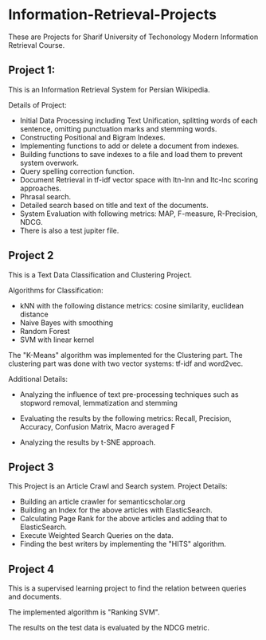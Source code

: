 # Information-Retrieval-Projects

These are Projects for Sharif University of Techonology Modern Information Retrieval Course.

## Project 1:
This is an Information Retrieval System for Persian Wikipedia.

Details of Project:
  - Initial Data Processing including Text Unification, splitting words of each sentence, omitting punctuation marks and stemming words.
  - Constructing Positional and Bigram Indexes.
  - Implementing functions to add or delete a document from indexes.
  - Building functions to save indexes to a file and load them to prevent system overwork. 
  - Query spelling correction function.
  - Document Retrieval in tf-idf vector space with ltn-lnn and ltc-lnc scoring approaches.
  - Phrasal search.
  - Detailed search based on title and text of the documents.
  - System Evaluation with following metrics: MAP, F-measure, R-Precision, NDCG.
  - There is also a test jupiter file.
 

## Project 2
This is a Text Data Classification and Clustering Project.

Algorithms for Classification:
  - kNN with the following distance metrics: cosine similarity, euclidean distance
  - Naive Bayes with smoothing
  - Random Forest
  - SVM with linear kernel


The "K-Means" algorithm was implemented for the Clustering part. The clustering part was done with two vector systems: tf-idf and word2vec.

Additional Details:

  - Analyzing the influence of text pre-processing techniques such as stopword removal, lemmatization and stemming

  - Evaluating the results by the following metrics: Recall, Precision, Accuracy, Confusion Matrix, Macro averaged F

  - Analyzing the results by t-SNE approach.
  

## Project 3
This Project is an Article Crawl and Search system.
Project Details:
  - Building an article crawler for semanticscholar.org
  - Building an Index for the above articles with ElasticSearch.
  - Calculating Page Rank for the above articles and adding that to ElasticSearch.
  - Execute Weighted Search Queries on the data.
  - Finding the best writers by implementing the "HITS" algorithm.


## Project 4
This is a supervised learning project to find the relation between queries and documents.

The implemented algorithm is "Ranking SVM".

The results on the test data is evaluated by the NDCG metric.
